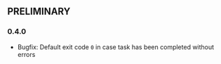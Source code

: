 ## PRELIMINARY ##

### 0.4.0 ###

* Bugfix: Default exit code `0` in case task has been completed without errors

    